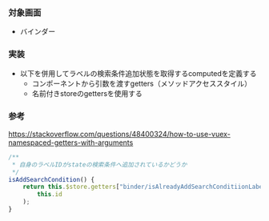 ### 対象画面
- バインダー
### 実装
- 以下を併用してラベルの検索条件追加状態を取得するcomputedを定義する
  - コンポーネントから引数を渡すgetters（メソッドアクセススタイル）
  - 名前付きstoreのgettersを使用する

### 参考
https://stackoverflow.com/questions/48400324/how-to-use-vuex-namespaced-getters-with-arguments

```js
/**
 * 自身のラベルIDがstateの検索条件へ追加されているかどうか
 */
isAddSearchCondition() {
    return this.$store.getters["binder/isAlreadyAddSearchConditiionLabel"](
        this.id
    );
}
```
